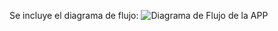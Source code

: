 Se incluye  el diagrama de flujo:
![Diagrama de Flujo de la APP](https://github.com/user-attachments/assets/dd84d3c8-968a-4d8b-9a3b-38b55dd3419e)
